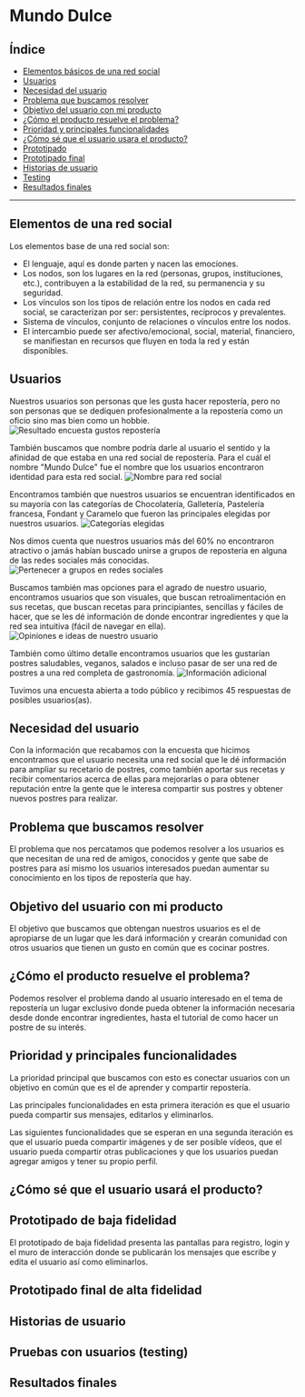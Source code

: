 # Mundo Dulce

## Índice

- [Elementos básicos de una red social](#elementos-de-una-red-social)
- [Usuarios](#usuarios)
- [Necesidad del usuario](#necesidad-del-usuario)
- [Problema que buscamos resolver](#problema-que-buscamos-resolver)
- [Objetivo del usuario con mi producto](#objetivo-usuario)
- [¿Cómo el producto resuelve el problema?](#producto-resuelve-problema)
- [Prioridad y principales funcionalidades](#prioridad-y-funcionalidades)
- [¿Cómo sé que el usuario usara el producto?](#usuario-usa-el-producto)
- [Prototipado](#prototipado-de-baja-fidelidad)
- [Prototipado final](#Prototipado-de-alta-fidelidad)
- [Historias de usuario](#historias-de-usuario)
- [Testing](#pruebas-con-usuarios-(testing))
- [Resultados finales](#resultados-finales)
---

## Elementos de una red social

Los elementos base de una red social son:

* El lenguaje, aquí es donde parten y nacen las emociones.
* Los nodos, son los lugares en la red (personas, grupos, instituciones, etc.), contribuyen a la estabilidad de la red, su permanencia y su seguridad.
* Los vínculos son los tipos de relación entre los nodos en cada red social, se caracterizan por ser: persistentes, recíprocos y prevalentes.
* Sistema de vínculos, conjunto de relaciones o vínculos entre los nodos.
* El intercambio puede ser afectivo/emocional, social, material, financiero, se manifiestan en recursos que fluyen en toda la red y están disponibles.


## Usuarios

Nuestros usuarios son personas que les gusta hacer repostería, pero no son personas que se dediquen profesionalmente a la repostería como un oficio sino mas bien como un hobbie. 
![Resultado encuesta gustos repostería](https://raw.githubusercontent.com/Tita-Navarro/GDL002-social-network/master/public/images/Encuesta1.jpg)

También buscamos que nombre podría darle al usuario el sentido y la afinidad de que estaba en una red social de repostería. Para el cuál el nombre "Mundo Dulce" fue el nombre que los usuarios encontraron identidad para esta red social.
![Nombre para red social](https://raw.githubusercontent.com/Tita-Navarro/GDL002-social-network/master/public/images/Encuesta2.jpg)

Encontramos también que nuestros usuarios se encuentran identificados en su mayoría con las categorías de Chocolatería, Galletería, Pastelería francesa, Fondant y Caramelo que fueron las principales elegidas por nuestros usuarios.
![Categorías elegidas](https://raw.githubusercontent.com/Tita-Navarro/GDL002-social-network/master/public/images/Encuesta3.jpg)

Nos dimos cuenta que nuestros usuarios más del 60% no encontraron atractivo o jamás habían buscado unirse a grupos de repostería en alguna de las redes sociales más conocidas.
![Pertenecer a grupos en redes sociales](https://raw.githubusercontent.com/Tita-Navarro/GDL002-social-network/master/public/images/Encuesta4.jpg)

Buscamos también mas opciones para el agrado de nuestro usuario, encontramos usuarios que son visuales, que buscan retroalimentación en sus recetas, que buscan recetas para principiantes, sencillas y fáciles de hacer, que se les dé información de donde encontrar ingredientes y que la red sea intuitiva (fácil de navegar en ella).
![Opiniones e ideas de nuestro usuario](https://raw.githubusercontent.com/Tita-Navarro/GDL002-social-network/master/public/images/Encuesta5.jpg)

También como último detalle encontramos usuarios que les gustarían postres saludables, veganos, salados e incluso pasar de ser una red de postres a una red completa de gastronomía.
![Información adicional](https://raw.githubusercontent.com/Tita-Navarro/GDL002-social-network/master/public/images/Encuesta6.jpg)

Tuvimos una encuesta abierta a todo público y recibimos 45 respuestas de posibles usuarios(as).

## Necesidad del usuario

Con la información que recabamos con la encuesta que hicimos encontramos que el usuario necesita una red social que le dé información para ampliar su recetario de postres, como también aportar sus recetas y recibir comentarios acerca de ellas para mejorarlas o para obtener reputación entre la gente que le interesa compartir sus postres y obtener nuevos postres para realizar.

## Problema que buscamos resolver

El problema que nos percatamos que podemos resolver a los usuarios es que necesitan de una red de amigos, conocidos y gente que sabe de postres para así mismo los usuarios interesados puedan aumentar su conocimiento en los tipos de repostería que hay.

## Objetivo del usuario con mi producto

El objetivo que buscamos que obtengan nuestros usuarios es el de apropiarse de un lugar que les dará información y crearán comunidad con otros usuarios que tienen un gusto en común que es cocinar postres.

## ¿Cómo el producto resuelve el problema?

Podemos resolver el problema dando al usuario interesado en el tema de repostería un lugar exclusivo donde pueda obtener la información necesaria desde donde encontrar ingredientes, hasta el tutorial de como hacer un postre de su interés.

## Prioridad y principales funcionalidades

La prioridad principal que buscamos con esto es conectar usuarios con un objetivo en común que es el de aprender y compartir repostería.

Las principales funcionalidades en esta primera iteración es que el usuario pueda compartir sus mensajes, editarlos y eliminarlos.

Las siguientes funcionalidades que se esperan en una segunda iteración es que el usuario pueda compartir imágenes y de ser posible vídeos, que el usuario pueda compartir otras publicaciones y que los usuarios puedan agregar amigos y tener su propio perfil.

## ¿Cómo sé que el usuario usará el producto?


## Prototipado de baja fidelidad

El prototipado de baja fidelidad presenta las pantallas para registro, login y el muro de interacción donde se publicarán los mensajes que escribe y edita el usuario así como eliminarlos.

## Prototipado final de alta fidelidad

## Historias de usuario

## Pruebas con usuarios (testing)

## Resultados finales